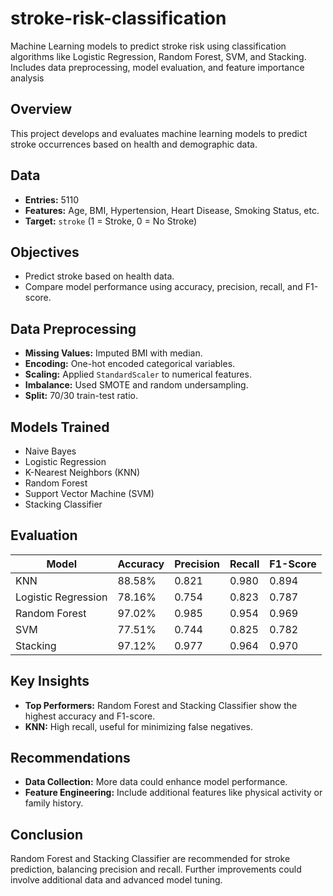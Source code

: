 # stroke-risk-classification
Machine Learning models to predict stroke risk using classification algorithms like Logistic Regression, Random Forest, SVM, and Stacking. Includes data preprocessing, model evaluation, and feature importance analysis


## Overview

This project develops and evaluates machine learning models to predict stroke occurrences based on health and demographic data.

## Data

- **Entries:** 5110
- **Features:** Age, BMI, Hypertension, Heart Disease, Smoking Status, etc.
- **Target:** `stroke` (1 = Stroke, 0 = No Stroke)

## Objectives

- Predict stroke based on health data.
- Compare model performance using accuracy, precision, recall, and F1-score.

## Data Preprocessing

- **Missing Values:** Imputed BMI with median.
- **Encoding:** One-hot encoded categorical variables.
- **Scaling:** Applied `StandardScaler` to numerical features.
- **Imbalance:** Used SMOTE and random undersampling.
- **Split:** 70/30 train-test ratio.

## Models Trained

- Naive Bayes
- Logistic Regression
- K-Nearest Neighbors (KNN)
- Random Forest
- Support Vector Machine (SVM)
- Stacking Classifier

## Evaluation

| Model               | Accuracy | Precision | Recall | F1-Score |
|---------------------|----------|-----------|--------|----------|
| KNN                 | 88.58%   | 0.821     | 0.980  | 0.894    |
| Logistic Regression | 78.16%   | 0.754     | 0.823  | 0.787    |
| Random Forest       | 97.02%   | 0.985     | 0.954  | 0.969    |
| SVM                 | 77.51%   | 0.744     | 0.825  | 0.782    |
| Stacking            | 97.12%   | 0.977     | 0.964  | 0.970    |

## Key Insights

- **Top Performers:** Random Forest and Stacking Classifier show the highest accuracy and F1-score.
- **KNN:** High recall, useful for minimizing false negatives.

## Recommendations

- **Data Collection:** More data could enhance model performance.
- **Feature Engineering:** Include additional features like physical activity or family history.

## Conclusion

Random Forest and Stacking Classifier are recommended for stroke prediction, balancing precision and recall. Further improvements could involve additional data and advanced model tuning.
